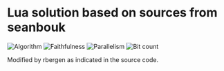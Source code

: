 # Lua solution based on sources from seanbouk

![Algorithm](https://img.shields.io/badge/Algorithm-base-green)
![Faithfulness](https://img.shields.io/badge/Faithful-yes-yellowgreen)
![Parallelism](https://img.shields.io/badge/Parallel-no-green)
![Bit count](https://img.shields.io/badge/Bits-64-yellowgreen)

Modified by rbergen as indicated in the source code.
